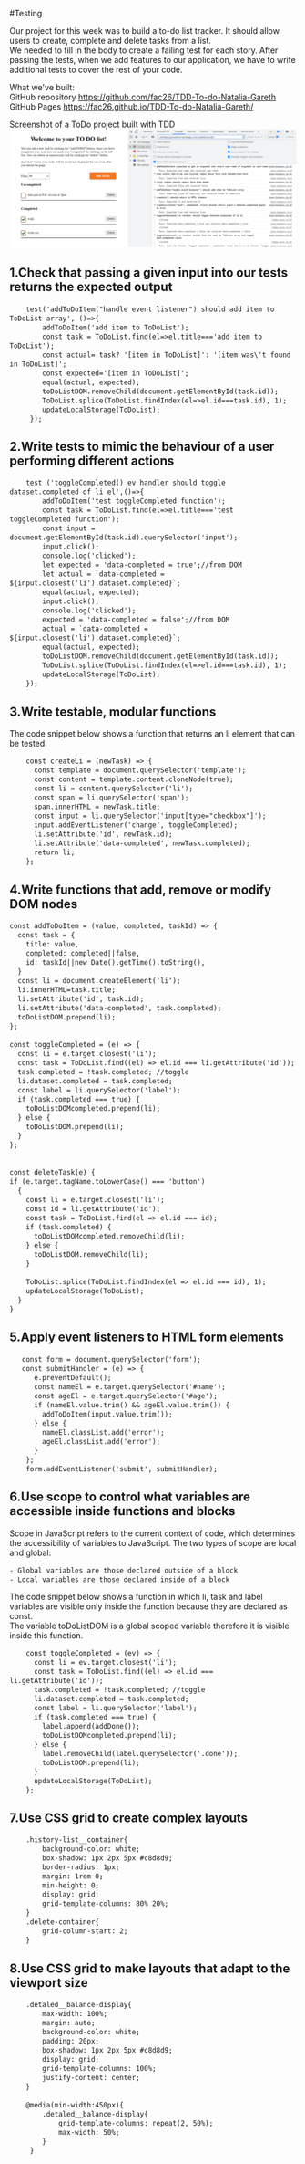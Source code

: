 #Testing

Our project for this week was to build a to-do list tracker. It should allow users to create, complete and delete tasks from a list.<br>
We needed to fill in the body to create a failing test for each story. After passing the tests, when we add features to our application, we have to write additional tests to cover the rest of your code.

What we've built:<br>
GitHub repository https://github.com/fac26/TDD-To-do-Natalia-Gareth <br>
GitHub Pages https://fac26.github.io/TDD-To-do-Natalia-Gareth/<br>

Screenshot of a ToDo project built with TDD<br>
<img src="./img/todo.png" alt="ToDo project screenshot"/>

## 1.Check that passing a given input into our tests returns the expected output

        test('addToDoItem("handle event listener") should add item to ToDoList array', ()=>{
            addToDoItem('add item to ToDoList');
            const task = ToDoList.find(el=>el.title==='add item to ToDoList');
            const actual= task? '[item in ToDoList]': '[item was\'t found in ToDoList]';
            const expected='[item in ToDoList]';
            equal(actual, expected); 
            toDoListDOM.removeChild(document.getElementById(task.id));
            ToDoList.splice(ToDoList.findIndex(el=>el.id===task.id), 1);
            updateLocalStorage(ToDoList);
         });
    
## 2.Write tests to mimic the behaviour of a user performing different actions

        test ('toggleCompleted() ev handler should toggle dataset.completed of li el',()=>{
            addToDoItem('test toggleCompleted function');
            const task = ToDoList.find(el=>el.title==='test toggleCompleted function');
            const input = document.getElementById(task.id).querySelector('input');
            input.click();
            console.log('clicked');
            let expected = 'data-completed = true';//from DOM
            let actual = `data-completed = ${input.closest('li').dataset.completed}`;
            equal(actual, expected);
            input.click();
            console.log('clicked');
            expected = 'data-completed = false';//from DOM
            actual = `data-completed = ${input.closest('li').dataset.completed}`;
            equal(actual, expected);
            toDoListDOM.removeChild(document.getElementById(task.id));
            ToDoList.splice(ToDoList.findIndex(el=>el.id===task.id), 1);
            updateLocalStorage(ToDoList);
        });

## 3.Write testable, modular functions
The code snippet below shows a function that returns an li element that can be tested


        const createLi = (newTask) => {
          const template = document.querySelector('template');
          const content = template.content.cloneNode(true);
          const li = content.querySelector('li');
          const span = li.querySelector('span');
          span.innerHTML = newTask.title;
          const input = li.querySelector('input[type="checkbox"]');
          input.addEventListener('change', toggleCompleted);
          li.setAttribute('id', newTask.id);
          li.setAttribute('data-completed', newTask.completed);
          return li;
        };

## 4.Write functions that add, remove or modify DOM nodes


    const addToDoItem = (value, completed, taskId) => {
      const task = {
        title: value,
        completed: completed||false,
        id: taskId||new Date().getTime().toString(),
      }
      const li = document.createElement('li');
      li.innerHTML=task.title;
      li.setAttribute('id', task.id);
      li.setAttribute('data-completed', task.completed);
      toDoListDOM.prepend(li);
    };
    
    const toggleCompleted = (e) => {  
      const li = e.target.closest('li');
      const task = ToDoList.find((el) => el.id === li.getAttribute('id'));
      task.completed = !task.completed; //toggle
      li.dataset.completed = task.completed;
      const label = li.querySelector('label');
      if (task.completed === true) {
        toDoListDOMcompleted.prepend(li);
      } else {       
        toDoListDOM.prepend(li);
      }
    };

    
    const deleteTask(e) {
    if (e.target.tagName.toLowerCase() === 'button')
      {
        const li = e.target.closest('li');
        const id = li.getAttribute('id');
        const task = ToDoList.find(el => el.id === id);
        if (task.completed) {
          toDoListDOMcompleted.removeChild(li);
        } else {
          toDoListDOM.removeChild(li);
        }

        ToDoList.splice(ToDoList.findIndex(el => el.id === id), 1);
        updateLocalStorage(ToDoList);
      }
    } 
  
  

## 5.Apply event listeners to HTML form elements
    
       const form = document.querySelector('form');
       const submitHandler = (e) => {
          e.preventDefault();
          const nameEl = e.target.querySelector('#name');
          const ageEl = e.target.querySelector('#age');
          if (nameEl.value.trim() && ageEl.value.trim()) {
            addToDoItem(input.value.trim());
          } else {
            nameEl.classList.add('error');
            ageEl.classList.add('error');
          }
        };
        form.addEventListener('submit', submitHandler);
    
## 6.Use scope to control what variables are accessible inside functions and blocks

Scope in JavaScript refers to the current context of code, which determines the accessibility of variables to JavaScript. The two types of scope are local and global:
    
    - Global variables are those declared outside of a block
    - Local variables are those declared inside of a block
    
    
The code snippet below shows a function in which li, task and label variables are visible only inside the function because they are declared as const.<br>
The variable toDoListDOM is a global scoped variable therefore it is visible inside this function. 



        const toggleCompleted = (ev) => {  
          const li = ev.target.closest('li');
          const task = ToDoList.find((el) => el.id === li.getAttribute('id'));
          task.completed = !task.completed; //toggle
          li.dataset.completed = task.completed;
          const label = li.querySelector('label');
          if (task.completed === true) {
            label.append(addDone());
            toDoListDOMcompleted.prepend(li);
          } else {
            label.removeChild(label.querySelector('.done'));
            toDoListDOM.prepend(li);
          }
          updateLocalStorage(ToDoList);
        };

        
## 7.Use CSS grid to create complex layouts

        .history-list__container{
            background-color: white;
            box-shadow: 1px 2px 5px #c8d8d9;
            border-radius: 1px;
            margin: 1rem 0;
            min-height: 0;
            display: grid;
            grid-template-columns: 80% 20%;
        }
        .delete-container{
            grid-column-start: 2;
        }
        
## 8.Use CSS grid to make layouts that adapt to the viewport size

        .detaled__balance-display{
            max-width: 100%;    
            margin: auto;
            background-color: white;    
            padding: 20px;
            box-shadow: 1px 2px 5px #c8d8d9;
            display: grid;
            grid-template-columns: 100%;
            justify-content: center;
        }

        @media(min-width:450px){
            .detaled__balance-display{
                grid-template-columns: repeat(2, 50%);
                max-width: 50%;
            }
         }


